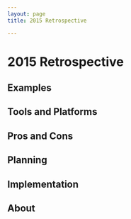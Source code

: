 ```yaml
---
layout: page
title: 2015 Retrospective

---
```


# 2015 Retrospective

## Examples

## Tools and Platforms

## Pros and Cons

## Planning 

## Implementation

## About